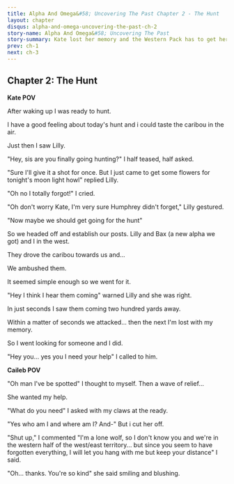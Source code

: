 ```yaml
---
title: Alpha And Omega&#58; Uncovering The Past Chapter 2 - The Hunt
layout: chapter
disqus: alpha-and-omega-uncovering-the-past-ch-2
story-name: Alpha And Omega&#58; Uncovering The Past
story-summary: Kate lost her memory and the Western Pack has to get her back but will she come back after she meets Caileb the old Southern Pack Leader?
prev: ch-1
next: ch-3
---
```


## Chapter 2: The Hunt ##

**Kate POV**

After waking up I was ready to hunt.

I have a good feeling about today's hunt and i could taste the caribou in the air.

Just then I saw Lilly.

"Hey, sis are you finally going hunting?" I half teased, half asked.

"Sure I'll give it a shot for once. But I just came to get some flowers for tonight's moon light howl" replied Lilly.

"Oh no I totally forgot!" I cried.

"Oh don't worry Kate, I'm very sure Humphrey didn't forget," Lilly gestured.

"Now maybe we should get going for the hunt"

So we headed off and establish our posts. Lilly and Bax (a new alpha we got) and I in the west.

They drove the caribou towards us and...

We ambushed them.

It seemed simple enough so we went for it.

"Hey I think I hear them coming" warned Lilly and she was right.

In just seconds I saw them coming two hundred yards away.

Within a matter of seconds we attacked... then the next I'm lost with my memory.

So I went looking for someone and I did.

"Hey you... yes you I need your help" I called to him.

**Caileb POV**

"Oh man I've be spotted" I thought to myself. Then a wave of relief...

She wanted my help.

"What do you need" I asked with my claws at the ready.

"Yes who am I and where am I? And-" But i cut her off.

"Shut up," I commented "I'm a lone wolf, so I don't know you and we're in the western half of the west/east territory... but since you seem to have forgotten everything, I will let you hang with me but keep your distance" I said.

"Oh... thanks. You're so kind" she said smiling and blushing.
